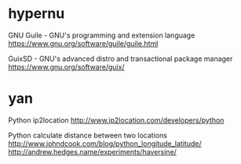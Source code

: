 


# hypernu

GNU Guile - GNU's programming and extension language
<https://www.gnu.org/software/guile/guile.html>  

GuixSD - GNU's advanced distro and transactional package manager
<https://www.gnu.org/software/guix/>  

# yan

Python ip2location
<http://www.ip2location.com/developers/python>  

Python calculate distance between two locations
<http://www.johndcook.com/blog/python_longitude_latitude/>  
<http://andrew.hedges.name/experiments/haversine/>  